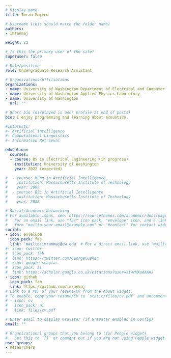 ```yaml
---
# Display name
title: Imran Majeed

# Username (this should match the folder name)
authors:
- imranmaj

weight: 21

# Is this the primary user of the site?
superuser: false

# Role/position
role: Undergraduate Research Assistant

# Organizations/Affiliations
organizations:
- name: University of Washington Department of Electrical and Computer Engineering
- name: University of Washington Applied Physics Laboratory
- name: University of Washington
  url: ""

# Short bio (displayed in user profile at end of posts)
bio: I enjoy programming and learning about acoustics.

#interests:
#- Artificial Intelligence
#- Computational Linguistics
#- Information Retrieval

education:
  courses:
  - course: BS in Electrical Engineering (in progress)
    institution: University of Washington
    year: 2022 (expected)

#  - course: MEng in Artificial Intelligence
#    institution: Massachusetts Institute of Technology
#    year: 2009
#  - course: BSc in Artificial Intelligence
#    institution: Massachusetts Institute of Technology
#    year: 2008

# Social/Academic Networking
# For available icons, see: https://sourcethemes.com/academic/docs/page-builder/#icons
#   For an email link, use "fas" icon pack, "envelope" icon, and a link in the
#   form "mailto:your-email@example.com" or "#contact" for contact widget.
social:
- icon: envelope
  icon_pack: fas
  link: 'mailto:imranmaj@uw.edu' # For a direct email link, use "mailto:test@example.org".
#- icon: twitter
#  icon_pack: fab
#  link: https://twitter.com/GeorgeCushen
#- icon: google-scholar
#  icon_pack: ai
#  link: https://scholar.google.co.uk/citations?user=sIwtMXoAAAAJ
- icon: github
  icon_pack: fab
  link: https://github.com/imranmaj
# Link to a PDF of your resume/CV from the About widget.
# To enable, copy your resume/CV to `static/files/cv.pdf` and uncomment the lines below.
# - icon: cv
#   icon_pack: ai
#   link: files/cv.pdf

# Enter email to display Gravatar (if Gravatar enabled in Config)
email: ""

# Organizational groups that you belong to (for People widget)
#   Set this to `[]` or comment out if you are not using People widget.
user_groups:
- Researchers
---
```


